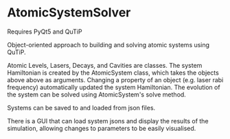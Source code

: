 # AtomicSystemSolver

Requires PyQt5 and QuTiP

Object-oriented approach to building and solving atomic systems using QuTiP.

Atomic Levels, Lasers, Decays, and Cavities are classes. The system Hamiltonian is created by the AtomicSystem class, which takes the objects above above as arguments. Changing a property of an object (e.g. laser rabi frequency) automatically updated the system Hamiltonian. The evolution of the system can be solved using AtomicSystem's solve method.

Systems can be saved to and loaded from json files.

There is a GUI that can load system jsons and display the results of the simulation, allowing changes to parameters to be easily visualised.
